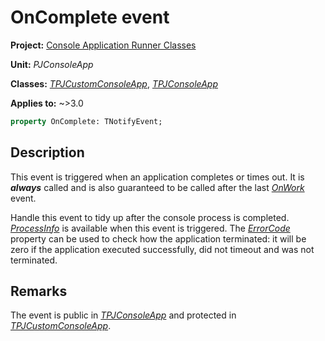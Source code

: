 # OnComplete event

**Project:** [Console Application Runner Classes](../API.md)

**Unit:** _PJConsoleApp_

**Classes:** [_TPJCustomConsoleApp_](./TPJCustomConsoleApp.md), [_TPJConsoleApp_](./TPJConsoleApp.md)

**Applies to:** ~>3.0

```pascal
property OnComplete: TNotifyEvent;
```

## Description

This event is triggered when an application completes or times out. It is ***always*** called and is also guaranteed to be called after the last [_OnWork_](./TPJCustomConsoleApp-OnWork.md) event.

Handle this event to tidy up after the console process is completed. [_ProcessInfo_](./TPJCustomConsoleApp-ProcessInfo.md) is available when this event is triggered. The [_ErrorCode_](./TPJCustomConsoleApp-ErrorCode.md) property can be used to check how the application terminated: it will be zero if the application executed successfully, did not timeout and was not terminated.

## Remarks

The event is public in [_TPJConsoleApp_](./TPJConsoleApp.md) and protected in [_TPJCustomConsoleApp_](./TPJCustomConsoleApp.md).
